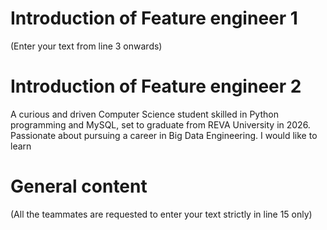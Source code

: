 # Introduction of Feature engineer 1
(Enter your text from line 3 onwards) 




# Introduction of Feature engineer 2 
A curious and driven Computer Science student skilled in Python programming and MySQL, set to graduate from REVA University in 2026. Passionate about pursuing a career in Big Data Engineering. I would like to learn



# General content
(All the teammates are requested to enter your text strictly in line 15 only)





